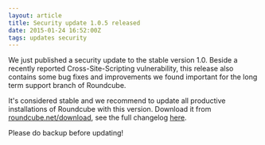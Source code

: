 ```yaml
---
layout: article
title: Security update 1.0.5 released
date: 2015-01-24 16:52:00Z
tags: updates security
---
```

We just published a security update to the stable version 1.0.
Beside a recently reported Cross-Site-Scripting vulnerability,
this release also contains some bug fixes and improvements we
found important for the long term support branch of Roundcube.

It's considered stable and we recommend to update all productive installations
of Roundcube with this version. Download it from [roundcube.net/download](https://roundcube.net/download),
see the full changelog [here](http://trac.roundcube.net/wiki/Changelog#RELEASE1.0.5).

Please do backup before updating!


